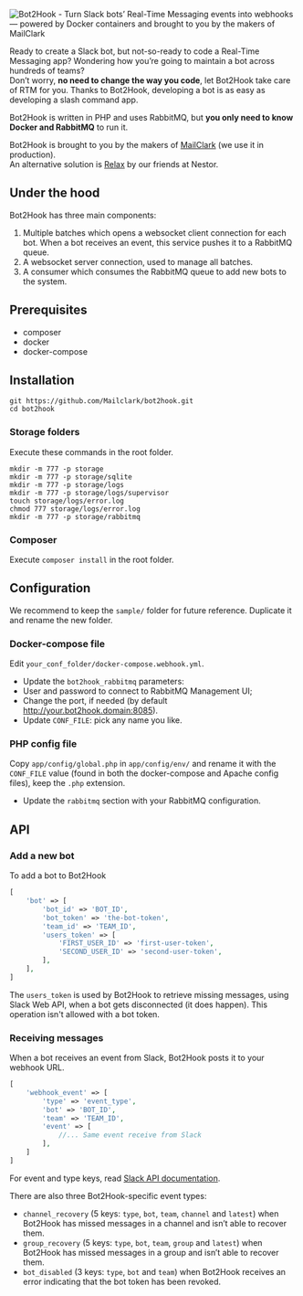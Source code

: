 ![Bot2Hook - Turn Slack bots’ Real-Time Messaging events into webhooks — powered by Docker containers and brought to you by the makers of MailClark](https://mailclark.ai/static/img/logos/bot2hook.png)

Ready to create a Slack bot, but not-so-ready to code a Real-Time Messaging app? Wondering how you’re going to maintain a bot across hundreds of teams?<br />
Don’t worry, **no need to change the way you code**, let Bot2Hook take care of RTM for you. Thanks to Bot2Hook, developing a bot is as easy as developing a slash command app.

Bot2Hook is written in PHP and uses RabbitMQ, but **you only need to know Docker and RabbitMQ** to run it.

Bot2Hook is brought to you by the makers of [MailClark](https://mailclark.ai) (we use it in production).<br />
An alternative solution is [Relax](https://github.com/zerobotlabs/relax) by our friends at Nestor.

## Under the hood
Bot2Hook has three main components: 

1. Multiple batches which opens a websocket client connection for each bot. When a bot receives an event, this service pushes it to a RabbitMQ queue.
2. A websocket server connection, used to manage all batches.
3. A consumer which consumes the RabbitMQ queue to add new bots to the system.


## Prerequisites

* composer
* docker
* docker-compose

## Installation

```
git https://github.com/Mailclark/bot2hook.git
cd bot2hook
```

### Storage folders 

Execute these commands in the root folder.

```
mkdir -m 777 -p storage
mkdir -m 777 -p storage/sqlite
mkdir -m 777 -p storage/logs
mkdir -m 777 -p storage/logs/supervisor
touch storage/logs/error.log
chmod 777 storage/logs/error.log
mkdir -m 777 -p storage/rabbitmq
```

### Composer 

Execute `composer install` in the root folder.

## Configuration

We recommend to keep the `sample/` folder for future reference. Duplicate it and rename the new folder.

### Docker-compose file

Edit `your_conf_folder/docker-compose.webhook.yml`.

* Update the `bot2hook_rabbitmq` parameters:
 * User and password to connect to RabbitMQ Management UI;
 * Change the port, if needed (by default http://your.bot2hook.domain:8085).
* Update `CONF_FILE`: pick any name you like.

### PHP config file

Copy `app/config/global.php` in `app/config/env/` and rename it with the `CONF_FILE` value (found in both the docker-compose and Apache config files), keep the `.php` extension.

* Update the `rabbitmq` section with your RabbitMQ configuration.

## API

### Add a new bot

To add a bot to Bot2Hook

```php
[
    'bot' => [
        'bot_id' => 'BOT_ID',
        'bot_token' => 'the-bot-token',
        'team_id' => 'TEAM_ID',
        'users_token' => [
            'FIRST_USER_ID' => 'first-user-token',
            'SECOND_USER_ID' => 'second-user-token',
        ],
    ],
]
```

The `users_token` is used by Bot2Hook to retrieve missing messages, using Slack Web API, when a bot gets disconnected (it does happen). This operation isn't allowed with a bot token. 

### Receiving messages

When a bot receives an event from Slack, Bot2Hook posts it to your webhook URL. 
 
```php
[
    'webhook_event' => [
        'type' => 'event_type',
        'bot' => 'BOT_ID',
        'team' => 'TEAM_ID',
        'event' => [
            //... Same event receive from Slack
        ],
    ]
]
```

For event and type keys, read [Slack API documentation](https://api.slack.com/events).

There are also three Bot2Hook-specific event types:

* `channel_recovery` (5 keys: `type`, `bot`, `team`, `channel` and `latest`) when Bot2Hook has missed messages in a channel and isn’t able to recover them.
* `group_recovery` (5 keys: `type`, `bot`, `team`, `group` and `latest`) when Bot2Hook has missed messages in a group and isn’t able to recover them.
* `bot_disabled` (3 keys: `type`, `bot` and `team`) when Bot2Hook receives an error indicating that the bot token has been revoked.
